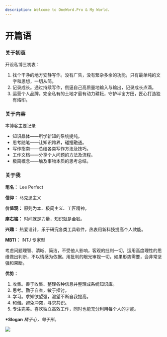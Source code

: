 ```yaml
---
description: Welcome to OneWord.Pro & My World.
---
```


# 开篇语

### 关于初衷

开设私博三初衷： 

1.  找个干净的地方安静写作。没有广告，没有繁杂多余的功能，只有最单纯的文字和思想，一切从简。 
2. 记录成长。通过持续写作，倒逼自己高质量地输入与输出，记录成长点滴。
3. 运营个人品牌。完全私有的土地才最有动力耕耘，守护半亩方田，匠心打造独有烙印。

### 关于内容

本博客主要记录

* 知识晶体——所学新知的系统提纯。
* 思考随笔——让知识跨界，碰撞融通。
* 写作指南——总结各类写作方法及技巧。
* 工作文档——分享个人问题的方法及流程。
* 极简概念——触及事物本质的思考总结。

### 关于我

**笔名：** Lee Perfect

**信仰：** 马克思主义

**价值观：** 原则为本、极简主义、工匠精神。

**座右铭：** 时间就是力量，知识就是金钱。

**兴趣：** 热爱设计，乐于研究各类工具软件，热衷用新科技提高个人效能。

**MBTI：** INTJ 专家型

考虑问题理智、清晰、简洁，不受他人影响，客观的批判一切，运用高度理性的思维做出判断，不以情感为依据。用批判的眼光审视一切，如果形势需要，会非常坚强和果断。

**优势：** 

1. 收集。善于收集、整理各种信息并整理成系统知识库。 
2. 思考。勤于自省，敏于探讨。 
3. 学习。求知欲望强，渴望不断自我提高。
4. 和谐。避免冲突，寻求共识。
5. 专注完美。喜欢独立高效工作，同时也能充分利用每个人的才能。

**\*Slogan**  _精于心，简于形。_

![](http://oneword.oss-cn-hangzhou.aliyuncs.com/Namefoto/TIMEING-lite.png?x-oss-process=style/sise)

